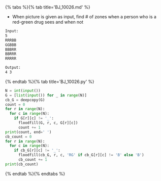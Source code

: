 {% tabs %}{% tab title='BJ_10026.md' %}

* When picture is given as input, find # of zones when a person who is a red-green drug sees and when not

```txt
Input:
5
RRRBB
GGBBB
BBBRR
BBRRR
RRRRR

Output:
4 3
```

{% endtab %}{% tab title='BJ_10026.py' %}

```py
N = int(input())
G = [list(input()) for _ in range(N)]
cb_G = deepcopy(G)
count = 0
for r in range(N):
  for c in range(N):
    if G[r][c] != '_':
      floodfill(G, r, c, G[r][c])
      count += 1
print(count, end=' ')
cb_count = 0
for r in range(N):
  for c in range(N):
    if cb_G[r][c] != '_':
      floodfill(cb_G, r, c, 'RG' if cb_G[r][c] != 'B' else 'B')
      cb_count += 1
print(cb_count)
```

{% endtab %}{% endtabs %}
